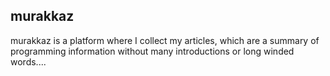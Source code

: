 ## murakkaz

murakkaz is a platform where I collect my articles, which are a summary of programming information without many introductions or long winded words....

